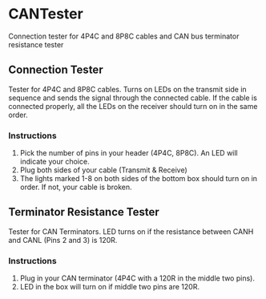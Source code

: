 # CANTester
Connection tester for 4P4C and 8P8C cables and CAN bus terminator resistance tester

## Connection Tester
Tester for 4P4C and 8P8C cables. Turns on LEDs on the transmit side in sequence and sends the signal through the connected cable. If the cable is connected properly, all the LEDs on the receiver should turn on in the same order. 
### Instructions
1. Pick the number of pins in your header (4P4C, 8P8C). An LED will indicate your choice.
2. Plug both sides of your cable (Transmit & Receive)
3. The lights marked 1-8 on both sides of the bottom box should turn on in order. If not, your cable is broken.

## Terminator Resistance Tester
Tester for CAN Terminators. LED turns on if the resistance between CANH and CANL (Pins 2 and 3) is 120R. 
### Instructions
1. Plug in your CAN terminator (4P4C with a 120R in the middle two pins).
2. LED in the box will turn on if middle two pins are 120R.
